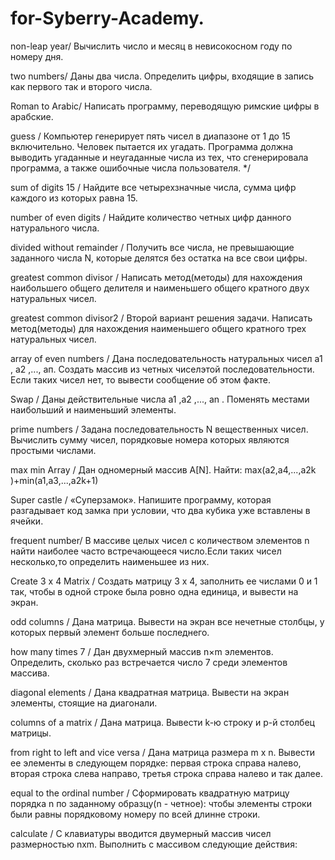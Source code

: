 # for-Syberry-Academy.

non-leap year/ Вычислить число и месяц в невисокосном году по номеру дня.

two numbers/ Даны два числа. Определить цифры, входящие в запись как первого так и второго числа.

Roman  to Arabic/ Написать программу, переводящую римские цифры в арабские.

guess / Компьютер генерирует пять чисел в диапазоне от 1 до 15 включительно. Человек пытается их
 угадать. Программа должна выводить угаданные и неугаданные числа из тех, что сгенерировала
 программа, а также ошибочные числа пользователя. */

sum of digits 15 / Найдите все четырехзначные числа, сумма цифр каждого из которых равна 15.

number of even digits / Найдите количество четных цифр данного натурального числа.

divided without remainder / Получить все числа, не превышающие заданного числа N, которые делятся без остатка на все свои цифры.

greatest common divisor / Написать метод(методы) для нахождения наибольшего общего делителя и наименьшего общего кратного двух натуральных чисел.

greatest common divisor2 / Второй вариант решения задачи. Написать метод(методы) для нахождения наименьшего общего кратного трех натуральных чисел. 

array of even numbers / Дана последовательность натуральных чисел а1 , а2 ,..., ап. Создать массив из четных чиселэтой последовательности. Если таких чисел нет, то вывести сообщение об этом факте.

Swap / Даны действительные числа а1 ,а2 ,..., аn . Поменять местами наибольший и наименьший элементы.

prime numbers / Задана последовательность N вещественных чисел. Вычислить сумму чисел, порядковые номера которых являются простыми числами.

max min Array / Дан одномерный массив A[N]. Найти: max(a2,a4,...,a2k )+min(a1,a3,...,a2k+1)

Super castle / «Суперзамок». Напишите программу, которая разгадывает код замка при условии, что два кубика уже вставлены в ячейки.

frequent number/ В массиве целых чисел с количеством элементов n найти наиболее часто встречающееся число.Если таких чисел несколько,то определить наименьшее из них.

Create 3 x 4 Matrix / Cоздать матрицу 3 x 4, заполнить ее числами 0 и 1 так, чтобы в одной строке была ровно одна единица, и вывести на экран.

odd columns / Дана матрица. Вывести на экран все нечетные столбцы, у которых первый элемент больше последнего. 

how many times 7 / Дан двухмерный массив n×m элементов. Определить, сколько раз встречается число 7 среди элементов массива. 

diagonal elements / Дана квадратная матрица. Вывести на экран элементы, стоящие на диагонали. 

columns of a matrix / Дана матрица. Вывести k-ю строку и p-й столбец матрицы.


from right to left and vice versa / Дана матрица размера m x n. Вывести ее элементы в следующем порядке: первая строка справа налево, вторая строка слева направо, третья строка справа налево и так далее.

equal to the ordinal number / Сформировать квадратную матрицу порядка n по заданному образцу(n - четное): чтобы элементы строки были равны порядковому номеру по всей длинне строки. 

calculate /  С клавиатуры вводится двумерный массив чисел размерностью nxm. Выполнить с массивом следующие действия:				          
